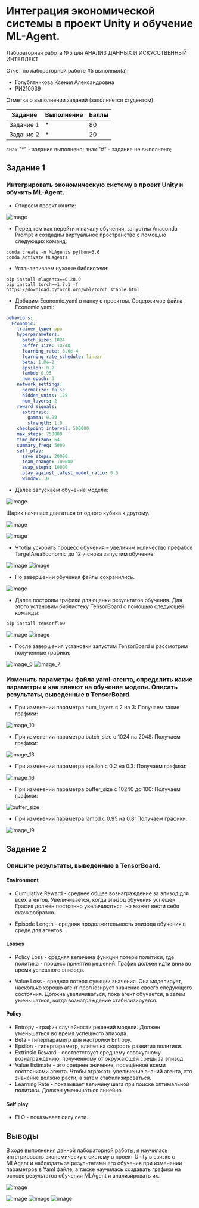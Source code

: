 # Интеграция экономической системы в проект Unity и обучение ML-Agent. 
Лабораторная работа №5 для АНАЛИЗ ДАННЫХ И ИСКУССТВЕННЫЙ ИНТЕЛЛЕКТ

Отчет по лабораторной работе #5 выполнил(а):
- Голубятникова Ксения Александровна
- РИ210939

Отметка о выполнении заданий (заполняется студентом):

| Задание | Выполнение | Баллы |
| ------ | ------ | ------ |
| Задание 1 | * | 80 |
| Задание 2 | * | 20 |

знак "*" - задание выполнено; знак "#" - задание не выполнено;


## Задание 1
### Интегрировать экономическую систему в проект Unity и обучить ML-Agent.

- Откроем проект юнити:

![image](https://user-images.githubusercontent.com/114469025/208484905-9c6c54c4-b182-44a1-b680-89ea50efa337.png)

- Перед тем как перейти к началу обучения, запустим Anaconda Prompt и создадим виртуальное пространство с помощью следующих команд:
```
conda create -n MLAgents python=3.6
conda activate MLAgents
```

- Устанавливаем нужные библиотеки:
```
pip install mlagents==0.28.0
pip install torch~=1.7.1 -f https://download.pytorch.org/whl/torch_stable.html

```
- Добавим Economic.yaml в папку с проектом. Содержимое файла Economic.yaml:

```yaml
behaviors:
  Economic:
    trainer_type: ppo
    hyperparameters:
      batch_size: 1024
      buffer_size: 10240
      learning_rate: 3.0e-4
      learning_rate_schedule: linear
      beta: 1.0e-2
      epsilon: 0.2
      lambd: 0.95
      num_epoch: 3      
    network_settings:
      normalize: false
      hidden_units: 128
      num_layers: 2
    reward_signals:
      extrinsic:
        gamma: 0.99
        strength: 1.0
    checkpoint_interval: 500000
    max_steps: 750000
    time_horizon: 64
    summary_freq: 5000
    self_play:
      save_steps: 20000
      team_change: 100000
      swap_steps: 10000
      play_against_latest_model_ratio: 0.5
      window: 10
```

- Далее запускаем обучение модели:

![image](https://user-images.githubusercontent.com/114469025/208480239-9cedf40c-0e9d-4a1b-9a12-dc7761f253e4.png)

Шарик начинает двигаться от одного кубика к другому.

![image](https://user-images.githubusercontent.com/114469025/208475491-2d849baa-c793-4f5f-86ec-dee72eed7d4d.png)

![image](https://user-images.githubusercontent.com/114469025/208475542-d6e0ceb4-049c-493f-bc84-1036e304bcd7.png)

- Чтобы ускорить процесс обучения – увеличим количество префабов TargetAreaEconomic до 12 и снова запустим обучение:

![image](https://user-images.githubusercontent.com/114469025/208480438-b089ed6f-83cb-4b0f-a864-2b6a0ed5aff4.png)
![image](https://user-images.githubusercontent.com/114469025/208480471-2a789d11-2921-448e-a78f-c3bb5048c00b.png)

- По завершении обучения файлы сохранились.

![image](https://user-images.githubusercontent.com/114469025/208476018-2bba1695-bfa1-492e-82c8-ea0e56bb45e2.png)


- Далее построим графики для оценки результатов обучения. Для этого установим библиотеку TensorBoard с помощью следующей команды:

```
pip install tensorflow
```
![image](https://user-images.githubusercontent.com/114469025/208482921-a6fa8681-5d90-403e-ac34-217d7d43da7c.png)
![image](https://user-images.githubusercontent.com/114469025/208482952-c0be5dbf-85a0-4ccb-b234-7810805239e3.png)

- После завершения установки запустим TensorBoard и рассмотрим полученные графики:

![image_6](https://user-images.githubusercontent.com/103308669/204276023-8af189e6-118f-4435-988a-fd7727484f35.png)
![image_7](https://user-images.githubusercontent.com/103308669/204276045-8c6aa36e-d6b3-44c4-b1ac-42412c32ed61.png)

### Изменить параметры файла yaml-агента, определить какие параметры и как влияют на обучение модели. Описать результаты, выведенные в TensorBoard.

- При изменении параметра num_layers с 2 на 3:
Получаем такие графики: 

![image_10](https://user-images.githubusercontent.com/103308669/204276865-43d751a2-b9b0-4a73-b412-48fa62e2fc76.png)

- При изменении параметра batch_size с 1024 на 2048: 
Получаем графики: 

![image_13](https://user-images.githubusercontent.com/103308669/204277035-27aeb253-b186-43f0-99c2-08dc8d82db01.png)

- При изменении параметра epsilon с 0.2 на 0.3:
Получаем графики:

![image_16](https://user-images.githubusercontent.com/103308669/204277237-ead67d96-1296-493b-8489-86133fd8a419.png)

- При изменении параметра buffer_size с 10240 до 100:
Получаем графики:

![buffer_size](https://user-images.githubusercontent.com/103308669/204294656-ab36e157-56cf-4ec0-b964-f0347c3b83b9.png)

- При изменении параметра lambd с 0.95 на 0.8:
Получаем графики:

![image_19](https://user-images.githubusercontent.com/103308669/204299228-cb51112e-8b51-4e8a-8751-c84a8fb02ad0.png)

## Задание 2
### Опишите результаты, выведенные в TensorBoard.

#### Environment
- Cumulative Reward - среднее общее вознаграждение за эпизод для всех агентов. Увеличивается, когда эпизод обучения успешен. График должен постоянно увеличиваться, но может вести себя скачкообразно.

- Episode Length - средняя продолжительность эпизода обучения в среде для агентов.

#### Losses
- Policy Loss - средняя величина функции потери политики, где политика - процесс принятия решений. График должен идти вниз во время успешного эпизода.

- Value Loss - средняя потеря функции значения. Она моделирует, насколько хорошо агент прогнозирует значение своего следующего состояния. Должна увеличиваться, пока агент обучается, а затем уменьшаться, когда вознаграждение стабилизируется.

#### Policy

- Entropy - график случайности решений модели. Должен уменьшаться во время успешного эпизода. 
- Beta - гиперпараметр для настройки Entropy.
- Epsilon - гиперпараметр, влияет на скорость развития политики.
- Extrinsic Reward - соответствует среднему совокупному вознаграждению, полученному от окружающей среды за эпизод.
- Value Estimate - это среднее значение, посещённое всеми состояниями агента. Чтобы отражать увеличение знаний агента, это значение должно расти, а затем стабилизироваться.
- Learning Rate - показывает величину шага при поиске оптимальной политики. Должен уменьшаться линейно.

#### Self play
- ELO - показывает силу сети.

## Выводы
В ходе выполнения данной лабораторной работы, я научилась интегрировать экономическую систему в проект Unity в связке с MLAgent и наблюдать за результатами его обучения при изменении параметров в Yaml файле, а также научилась создавать графики на основе результатов обучения MLAgent и анализировать их.

![image](https://user-images.githubusercontent.com/114469025/208624313-4d958c00-eb23-4c47-b02f-1e46c6b419e9.png)

![image](https://user-images.githubusercontent.com/114469025/208624517-600fa486-d226-4d35-8b9b-fd798142807e.png)
![image](https://user-images.githubusercontent.com/114469025/208624906-8fe3e942-4684-4508-9b0a-62ac6547fdd2.png)
![image](https://user-images.githubusercontent.com/114469025/208624936-8650bc1f-97ca-44ef-b75e-4b5bb7ccf866.png)
